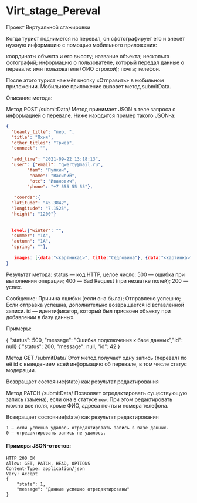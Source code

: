# Virt_stage_Pereval
Проект Виртуальной стажировки

Когда турист поднимется на перевал, он сфотографирует его и внесёт нужную информацию с помощью мобильного приложения:

координаты объекта и его высоту;
название объекта;
несколько фотографий;
информацию о пользователе, который передал данные о перевале:
имя пользователя (ФИО строкой);
почта;
телефон.

После этого турист нажмёт кнопку «Отправить» в мобильном приложении. Мобильное приложение вызовет метод submitData.

Описание метода:

Метод POST /submitData/
Метод принимает JSON в теле запроса с информацией о перевале. Ниже находится пример такого JSON-а:
```JSON
{
  "beauty_title": "пер. ",
  "title": "Пхия",
  "other_titles": "Триев",
  "connect": "", 
 
  "add_time": "2021-09-22 13:18:13",
  "user": {"email": "qwerty@mail.ru", 		
        "fam": "Пупкин",
		 "name": "Василий",
		 "otc": "Иванович",
        "phone": "+7 555 55 55"}, 
 
   "coords":{
  "latitude": "45.3842",
  "longitude": "7.1525",
  "height": "1200"}
 
 
  level:{"winter": "",  
  "summer": "1А",
  "autumn": "1А",
  "spring": ""},
 
   images: [{data:"<картинка1>", title:"Седловина"}, {data:"<картинка>", title:"Подъём"}]
}
```

Результат метода: 
status — код HTTP, целое число:
500 — ошибка при выполнении операции;
400 — Bad Request (при нехватке полей);
200 — успех.

Сообщение:
Причина ошибки (если она была);
Отправлено успешно;
Если отправка успешна, дополнительно возвращается id вставленной записи.
id — идентификатор, который был присвоен объекту при добавлении в базу данных.

Примеры:

{ "status": 500, "message": "Ошибка подключения к базе данных","id": null}
{ "status": 200, "message": null, "id": 42 }

Метод GET /submitData/
Этот метод получает одну запись (перевал) по её id с выведением всей информацию об перевале, в том числе статус модерации.

Возвращает состояние(state) как результат редактирования

Метод PATCH /submitData/
Позволяет отредактировать существующую запись (замена), если она в статусе `new`. При этом редактировать можно все поля, кроме ФИО, адреса почты и номера телефона.

Возвращает состояние(state) как результат редактирования

```
1 — если успешно удалось отредактировать запись в базе данных.
0 — отредактировать запись не удалось.
```
<h4>Примеры JSON-ответов:</h4>

```
HTTP 200 OK
Allow: GET, PATCH, HEAD, OPTIONS
Content-Type: application/json
Vary: Accept
{
    "state": 1,
    "message": "Данные успешно отредактированы"
}
```